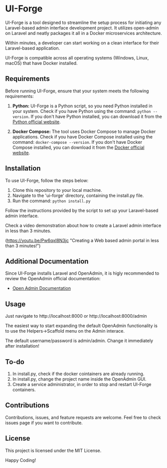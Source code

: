 # UI-Forge

UI-Forge is a tool designed to streamline the setup process for initiating any Laravel-based admin interface development project. It utilizes open-admin on Laravel and neatly packages it all in a Docker microservices architecture.

Within minutes, a developer can start working on a clean interface for their Laravel-based application.

UI-Forge is compatible across all operating systems (Windows, Linux, macOS) that have Docker installed.

## Requirements

Before running UI-Forge, ensure that your system meets the following requirements:

1. **Python:** UI-Forge is a Python script, so you need Python installed in your system. Check if you have Python using the command: `python --version`. If you don't have Python installed, you can download it from the [Python official website](https://www.python.org/).

2. **Docker Compose:** The tool uses Docker Compose to manage Docker applications. Check if you have Docker Compose installed using the command: `docker-compose --version`. If you don't have Docker Compose installed, you can download it from the [Docker official website](https://docs.docker.com/compose/install/).

## Installation

To use UI-Forge, follow the steps below:

1. Clone this repository to your local machine.
2. Navigate to the 'ui-forge' directory, containing the install.py file.
3. Run the command: `python install.py`

Follow the instructions provided by the script to set up your Laravel-based admin interface.

Check a video demonstration about how to create a Laravel admin interface in less than 3 minutes.

(https://youtu.be/Pw6qxI8N3jc "Creating a Web based admin portal in less than 3 minutes!")


## Additional Documentation

Since UI-Forge installs Laravel and OpenAdmin, it is higly recommended to review the OpenAdmin official documentation:

- [Open Admin Documentation](https://open-admin.org/docs)

## Usage

Just navigate to http://localhost:8000 or http://localhost:8000/admin

The easiest way to start expanding the default OpenAdmin functionality is to use the Helpers->Scaffold menu on the Admin interace.

The default username/password is admin/admin. Change it immediately after installation!

## To-do

1. In install.py, check if the docker cointainers are already running.
2. In install.py, change the project name inside the OpenAdmin GUI.
3. Create a service administrator, in order to stop and restart UI-Forge containers.

## Contributions

Contributions, issues, and feature requests are welcome. Feel free to check issues page if you want to contribute.

## License

This project is licensed under the MIT License.

Happy Coding!

